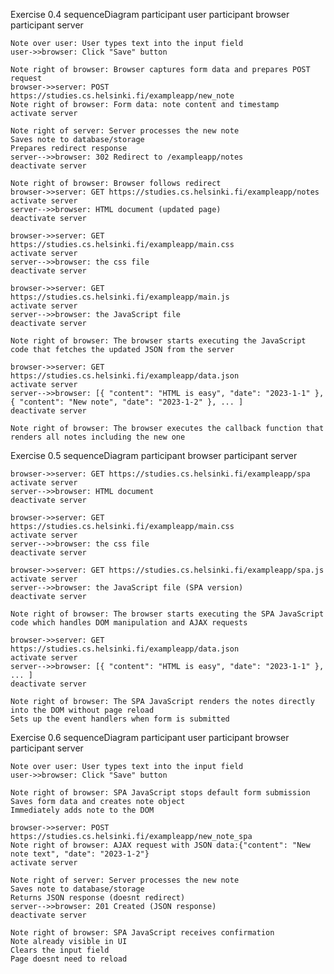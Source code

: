Exercise 0.4
sequenceDiagram
    participant user
    participant browser
    participant server

    Note over user: User types text into the input field
    user->>browser: Click "Save" button
    
    Note right of browser: Browser captures form data and prepares POST request
    browser->>server: POST https://studies.cs.helsinki.fi/exampleapp/new_note
    Note right of browser: Form data: note content and timestamp
    activate server
    
    Note right of server: Server processes the new note
    Saves note to database/storage
    Prepares redirect response
    server-->>browser: 302 Redirect to /exampleapp/notes
    deactivate server

    Note right of browser: Browser follows redirect
    browser->>server: GET https://studies.cs.helsinki.fi/exampleapp/notes
    activate server
    server-->>browser: HTML document (updated page)
    deactivate server

    browser->>server: GET https://studies.cs.helsinki.fi/exampleapp/main.css
    activate server
    server-->>browser: the css file
    deactivate server

    browser->>server: GET https://studies.cs.helsinki.fi/exampleapp/main.js
    activate server
    server-->>browser: the JavaScript file
    deactivate server

    Note right of browser: The browser starts executing the JavaScript code that fetches the updated JSON from the server

    browser->>server: GET https://studies.cs.helsinki.fi/exampleapp/data.json
    activate server
    server-->>browser: [{ "content": "HTML is easy", "date": "2023-1-1" }, { "content": "New note", "date": "2023-1-2" }, ... ]
    deactivate server

    Note right of browser: The browser executes the callback function that renders all notes including the new one

Exercise 0.5
sequenceDiagram
    participant browser
    participant server

    browser->>server: GET https://studies.cs.helsinki.fi/exampleapp/spa
    activate server
    server-->>browser: HTML document
    deactivate server

    browser->>server: GET https://studies.cs.helsinki.fi/exampleapp/main.css
    activate server
    server-->>browser: the css file
    deactivate server

    browser->>server: GET https://studies.cs.helsinki.fi/exampleapp/spa.js
    activate server
    server-->>browser: the JavaScript file (SPA version)
    deactivate server

    Note right of browser: The browser starts executing the SPA JavaScript code which handles DOM manipulation and AJAX requests

    browser->>server: GET https://studies.cs.helsinki.fi/exampleapp/data.json
    activate server
    server-->>browser: [{ "content": "HTML is easy", "date": "2023-1-1" }, ... ]
    deactivate server

    Note right of browser: The SPA JavaScript renders the notes directly into the DOM without page reload
    Sets up the event handlers when form is submitted

Exercise 0.6
sequenceDiagram
    participant user
    participant browser
    participant server

    Note over user: User types text into the input field
    user->>browser: Click "Save" button
    
    Note right of browser: SPA JavaScript stops default form submission
    Saves form data and creates note object
    Immediately adds note to the DOM
    
    browser->>server: POST https://studies.cs.helsinki.fi/exampleapp/new_note_spa
    Note right of browser: AJAX request with JSON data:{"content": "New note text", "date": "2023-1-2"}
    activate server
    
    Note right of server: Server processes the new note
    Saves note to database/storage
    Returns JSON response (doesnt redirect)
    server-->>browser: 201 Created (JSON response)
    deactivate server

    Note right of browser: SPA JavaScript receives confirmation
    Note already visible in UI
    Clears the input field
    Page doesnt need to reload